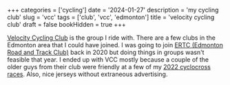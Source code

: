 +++
categories = ['cycling']
date = '2024-01-27'
description = 'my cycling club'
slug = 'vcc'
tags = ['club', 'vcc', 'edmonton']
title = 'velocity cycling club'
draft = false
bookHidden = true
+++

[Velocity Cycling Club](https://velocitycyclingclub.ca) is the group I ride with. There are a few clubs in the Edmonton area that I could have joined. I was going to join [ERTC (Edmonton Road and Track Club)](https://ertc.org/) back in 2020 but doing things in groups wasn't feasible that year. I ended up with VCC mostly because a couple of the older guys from their club were friendly at a few of my [2022 cyclocross races](cxseason2022.md). Also, nice jerseys without extraneous advertising.